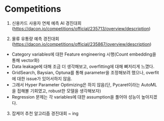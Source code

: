 # Competitions


1. 신용카드 사용자 연체 예측 AI 경진대회(https://dacon.io/competitions/official/235713/overview/description)


2. 물류 유통량 예측 경진대회(https://dacon.io/competitions/official/235867/overview/description)
- Category variables에 대한 Feature engineering 시행(Count embedding을 통해 vector화)
- Data leakage에 대해 조금 더 생각해보고, overfitting에 대해 뼈저리게 느꼈다.
- GridSearch, Baysian, Optuna를 통해 parameter을 조정해보려 했으나, overfit에 대한 issue가 있어서하지 않음.
- 그래서 Hyper Parameter Optimizing은 하지 않음(단, Pycaret이라는 AutoML을 접해볼 기회였고, robust한 모델을 생각해보자)
- Regression 문제는 각 variables에 대한 assumption을 풀어야 성능이 높아지겠다.



3. 잡케어 추천 알고리즘 경진대회
~ ing
